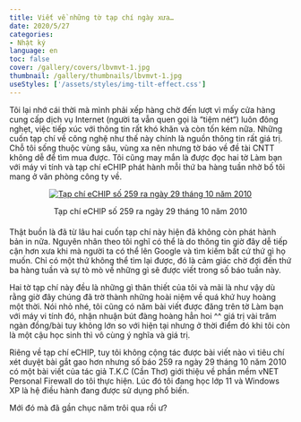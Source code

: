 ```yaml
---
title: Viết về những tờ tạp chí ngày xưa…
date: 2020/5/27
categories:
- Nhật ký
language: en
toc: false
cover: /gallery/covers/lbvmvt-1.jpg
thumbnail: /gallery/thumbnails/lbvmvt-1.jpg
useStyles: ['/assets/styles/img-tilt-effect.css']
---
```

Tôi lại nhớ cái thời mà mình phải xếp hàng chờ đến lượt vì mấy cửa hàng cung cấp dịch vụ Internet (người ta vẫn quen gọi là “tiệm nét“) luôn đông nghẹt, việc tiếp xúc với thông tin rất khó khăn và còn tốn kém nữa. Những cuốn tạp chí về công nghệ như thế này chính là nguồn thông tin rất giá trị. Chỗ tôi sống thuộc vùng sâu, vùng xa nên nhưng tờ báo về đề tài CNTT không dễ để tìm mua được. Tôi cũng may mắn là được đọc hai tờ Làm bạn với máy vi tính và tạp chí eCHIP phát hành mỗi thứ ba hàng tuần nhờ bố tôi mang ở văn phòng công ty về. 
<!-- more -->

<div style="text-align:center; margin-bottom: 20px;">
    <a class="gallery-item" href="https://thiennguyenpro.files.wordpress.com/2020/05/vnet-personal-firewall-echip-259.jpg"><img class="frame tilt-right" src="https://thiennguyenpro.files.wordpress.com/2020/05/vnet-personal-firewall-echip-259.jpg?w=300" alt="Tạp chí eCHIP số 259 ra ngày 29 tháng 10 năm 2010"></a>
    <p>Tạp chí eCHIP số 259 ra ngày 29 tháng 10 năm 2010</p>
</div>

Thật buồn là đã từ lâu hai cuốn tạp chí này hiện đã không còn phát hành bản in nữa. Nguyên nhân theo tôi nghĩ có thể là do thông tin giờ đây dễ tiếp cận hơn xưa khi mà người ta có thể lên Google và tìm kiếm bất cứ thứ gì họ muốn. Chỉ có một thứ không thể tìm lại được, đó là cảm giác chờ đợi đến thứ ba hàng tuần và sự tò mò về những gì sẽ được viết trong số báo tuần này.

Hai tờ tạp chí này đều là những gì thân thiết của tôi và mãi là như vậy dù rằng giờ đây chúng đã trờ thành những hoài niệm về quá khứ huy hoàng một thời. Nói nhỏ nhé, tôi cũng có năm bài viết được đăng trên tờ Làm bạn với máy vi tính đó, nhận nhuận bút đàng hoàng hẳn hoi ^^ giá trị vài trăm ngàn đồng/bài tuy không lớn so với hiện tại nhưng ở thời điểm đó khi tôi còn là một cậu học sinh thì vô cùng ý nghĩa và giá trị.

Riêng về tạp chí eCHIP, tuy tôi không cộng tác được bài viết nào vì tiêu chí xét duyệt bài gắt gao hơn nhưng số báo 259 ra ngày 29 tháng 10 năm 2010 có một bài viết của tác giả T.K.C (Cần Thơ) giới thiệu về phần mềm vNET Personal Firewall do tôi thực hiện. Lúc đó tôi đang học lớp 11 và Windows XP là hệ điều hành đang được sử dụng phổ biến.

Mới đó mà đã gần chục năm trôi qua rồi ư? 